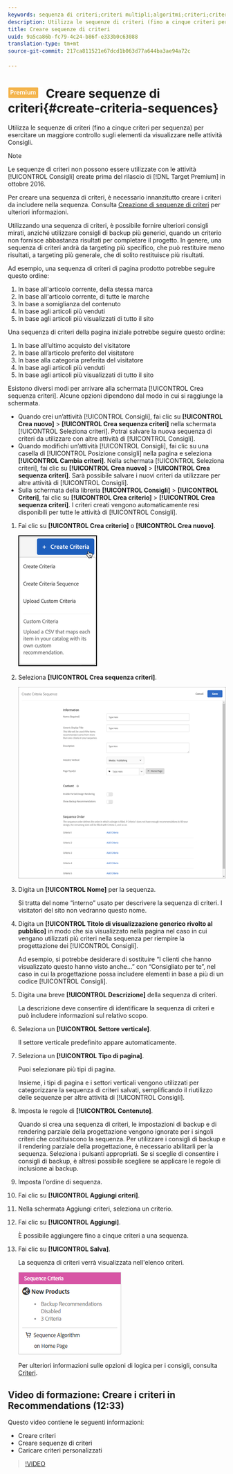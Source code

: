 ```yaml
---
keywords: sequenza di criteri;criteri multipli;algoritmi;criteri;criteri per consigli
description: Utilizza le sequenze di criteri (fino a cinque criteri per sequenza) per esercitare un maggiore controllo sugli elementi da visualizzare nelle attività Consigli.
title: Creare sequenze di criteri
uuid: 9a5ca86b-fc79-4c24-b86f-e333b0c63088
translation-type: tm+mt
source-git-commit: 217ca811521e67dcd1b063d77a644ba3ae94a72c

---
```



# ![PREMIUM](/help/assets/premium.png) Creare sequenze di criteri{#create-criteria-sequences}

Utilizza le sequenze di criteri (fino a cinque criteri per sequenza) per esercitare un maggiore controllo sugli elementi da visualizzare nelle attività Consigli.

>[!NOTE]
>
>Le sequenze di criteri non possono essere utilizzate con le attività [!UICONTROL Consigli] create prima del rilascio di [!DNL Target Premium] in ottobre 2016.

Per creare una sequenza di criteri, è necessario innanzitutto creare i criteri da includere nella sequenza. Consulta [Creazione di sequenze di criteri](../../c-recommendations/c-algorithms/create-new-algorithm.md#task_8A9CB465F28D44899F69F38AD27352FE) per ulteriori informazioni.

Utilizzando una sequenza di criteri, è possibile fornire ulteriori consigli mirati, anziché utilizzare consigli di backup più generici, quando un criterio non fornisce abbastanza risultati per completare il progetto. In genere, una sequenza di criteri andrà da targeting più specifico, che può restituire meno risultati, a targeting più generale, che di solito restituisce più risultati.

Ad esempio, una sequenza di criteri di pagina prodotto potrebbe seguire questo ordine:

1. In base all'articolo corrente, della stessa marca
1. In base all'articolo corrente, di tutte le marche
1. In base a somiglianza del contenuto
1. In base agli articoli più venduti
1. In base agli articoli più visualizzati di tutto il sito

Una sequenza di criteri della pagina iniziale potrebbe seguire questo ordine:

1. In base all’ultimo acquisto del visitatore
1. In base all’articolo preferito del visitatore
1. In base alla categoria preferita del visitatore
1. In base agli articoli più venduti
1. In base agli articoli più visualizzati di tutto il sito

Esistono diversi modi per arrivare alla schermata [!UICONTROL Crea sequenza criteri]. Alcune opzioni dipendono dal modo in cui si raggiunge la schermata.

* Quando crei un’attività [!UICONTROL Consigli], fai clic su **[!UICONTROL Crea nuovo]** &gt; **[!UICONTROL Crea sequenza criteri]** nella schermata [!UICONTROL Seleziona criteri]. Potrai salvare la nuova sequenza di criteri da utilizzare con altre attività di [!UICONTROL Consigli].
* Quando modifichi un’attività [!UICONTROL Consigli], fai clic su una casella di [!UICONTROL Posizione consigli] nella pagina e seleziona **[!UICONTROL Cambia criteri]**. Nella schermata [!UICONTROL Seleziona criteri], fai clic su **[!UICONTROL Crea nuovo]** &gt; **[!UICONTROL Crea sequenza criteri]**. Sarà possibile salvare i nuovi criteri da utilizzare per altre attività di [!UICONTROL Consigli].
* Sulla schermata della libreria **[!UICONTROL Consigli]** &gt; **[!UICONTROL Criteri]**, fai clic su **[!UICONTROL Crea criterio]** &gt; **[!UICONTROL Crea sequenza criteri]**. I criteri creati vengono automaticamente resi disponibili per tutte le attività di [!UICONTROL Consigli].

1. Fai clic su **[!UICONTROL Crea criterio]** o **[!UICONTROL Crea nuovo]**.

   ![Creare nuovi criteri](/help/c-recommendations/c-algorithms/assets/button_CreateCriteria_new.png)

1. Seleziona **[!UICONTROL Crea sequenza criteri]**.

   ![](assets/CreateCriteriaSequence.png)

1. Digita un **[!UICONTROL Nome]** per la sequenza.

   Si tratta del nome “interno” usato per descrivere la sequenza di criteri. I visitatori del sito non vedranno questo nome.
1. Digita un **[!UICONTROL Titolo di visualizzazione generico rivolto al pubblico]** in modo che sia visualizzato nella pagina nel caso in cui vengano utilizzati più criteri nella sequenza per riempire la progettazione dei [!UICONTROL Consigli].

   Ad esempio, si potrebbe desiderare di sostituire “I clienti che hanno visualizzato questo hanno visto anche...” con “Consigliato per te”, nel caso in cui la progettazione possa includere elementi in base a più di un codice [!UICONTROL Consigli].
1. Digita una breve **[!UICONTROL Descrizione]** della sequenza di criteri.

   La descrizione deve consentire di identificare la sequenza di criteri e può includere informazioni sul relativo scopo.
1. Seleziona un **[!UICONTROL Settore verticale]**.

   Il settore verticale predefinito appare automaticamente.
1. Seleziona un **[!UICONTROL Tipo di pagina]**.

   Puoi selezionare più tipi di pagina.

   Insieme, i tipi di pagina e i settori verticali vengono utilizzati per categorizzare la sequenza di criteri salvati, semplificando il riutilizzo delle sequenze per altre attività di [!UICONTROL Consigli].
1. Imposta le regole di **[!UICONTROL Contenuto]**.

   Quando si crea una sequenza di criteri, le impostazioni di backup e di rendering parziale della progettazione vengono ignorate per i singoli criteri che costituiscono la sequenza. Per utilizzare i consigli di backup e il rendering parziale della progettazione, è necessario abilitarli per la sequenza. Seleziona i pulsanti appropriati. Se si sceglie di consentire i consigli di backup, è altresì possibile scegliere se applicare le regole di inclusione ai backup.
1. Imposta l'ordine di sequenza.

1. Fai clic su **[!UICONTROL Aggiungi criteri]**.
1. Nella schermata Aggiungi criteri, seleziona un criterio.
1. Fai clic su **[!UICONTROL Aggiungi]**.

   È possibile aggiungere fino a cinque criteri a una sequenza.
1. Fai clic su **[!UICONTROL Salva]**.

   La sequenza di criteri verrà visualizzata nell'elenco criteri.

   ![](assets/CriteriaSequenceCard.png)

   Per ulteriori informazioni sulle opzioni di logica per i consigli, consulta [Criteri](../../c-recommendations/c-algorithms/algorithms.md#concept_4BD01DC437F543C0A13621C93A302750).

## Video di formazione: Creare i criteri in Recommendations (12:33)

Questo video contiene le seguenti informazioni:

* Creare criteri
* Creare sequenze di criteri
* Caricare criteri personalizzati

>[!VIDEO](https://video.tv.adobe.com/v/27694?quality=12&captions=ita)
